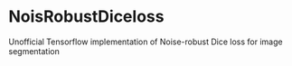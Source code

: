 # NoisRobustDiceloss
Unofficial Tensorflow implementation of Noise-robust Dice loss for image segmentation
